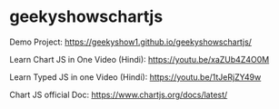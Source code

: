 # geekyshowschartjs

Demo Project: https://geekyshow1.github.io/geekyshowschartjs/

Learn Chart JS in One Video (Hindi): https://youtu.be/xaZUb4Z4O0M

Learn Typed JS in one Video (Hindi): https://youtu.be/1tJeRjZY49w

Chart JS official Doc: https://www.chartjs.org/docs/latest/
